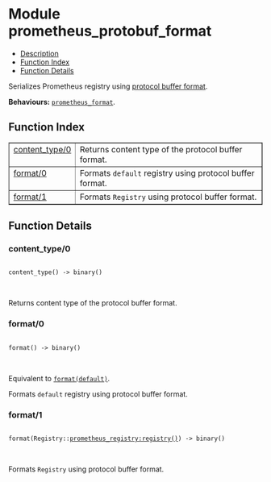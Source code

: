 

# Module prometheus_protobuf_format #
* [Description](#description)
* [Function Index](#index)
* [Function Details](#functions)

Serializes Prometheus registry using
[protocol buffer format](http://bit.ly/2cxSuJP).

__Behaviours:__ [`prometheus_format`](prometheus_format.md).

<a name="index"></a>

## Function Index ##


<table width="100%" border="1" cellspacing="0" cellpadding="2" summary="function index"><tr><td valign="top"><a href="#content_type-0">content_type/0</a></td><td>
Returns content type of the protocol buffer format.</td></tr><tr><td valign="top"><a href="#format-0">format/0</a></td><td>
Formats <code>default</code> registry using protocol buffer format.</td></tr><tr><td valign="top"><a href="#format-1">format/1</a></td><td>
Formats <code>Registry</code> using protocol buffer format.</td></tr></table>


<a name="functions"></a>

## Function Details ##

<a name="content_type-0"></a>

### content_type/0 ###

<pre><code>
content_type() -&gt; binary()
</code></pre>
<br />

Returns content type of the protocol buffer format.

<a name="format-0"></a>

### format/0 ###

<pre><code>
format() -&gt; binary()
</code></pre>
<br />

Equivalent to [`format(default)`](#format-1).

Formats `default` registry using protocol buffer format.

<a name="format-1"></a>

### format/1 ###

<pre><code>
format(Registry::<a href="http://www.erlang.org/edoc/doc/prometheus/doc/prometheus_registry.html#type-registry">prometheus_registry:registry()</a>) -&gt; binary()
</code></pre>
<br />

Formats `Registry` using protocol buffer format.

